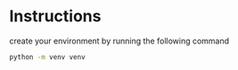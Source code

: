 <h1>Instructions</h1>

<p>create your environment by running the following command</p>

```bash
python -m venv venv






